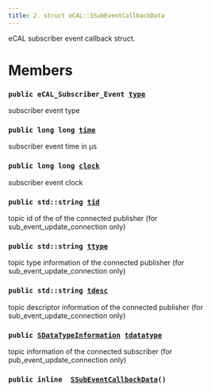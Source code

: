 ```yaml
---
title: 2. struct eCAL::SSubEventCallbackData
---
```


eCAL subscriber event callback struct.

# Members

### `public eCAL_Subscriber_Event `[`type`](#de/de6/structeCAL_1_1SSubEventCallbackData_1a1e1443f266b9ce27f37cf0fbe2c34e44) 

subscriber event type

### `public long long `[`time`](#de/de6/structeCAL_1_1SSubEventCallbackData_1ae5c167e8274e2a1a16ab416383dddd11) 

subscriber event time in µs

### `public long long `[`clock`](#de/de6/structeCAL_1_1SSubEventCallbackData_1a61f146f69892d232afa4769323d58e5f) 

subscriber event clock

### `public std::string `[`tid`](#de/de6/structeCAL_1_1SSubEventCallbackData_1a4fc15ba0ba651762858e2c64b5871d97) 

topic id of the of the connected publisher (for sub_event_update_connection only)

### `public std::string `[`ttype`](#de/de6/structeCAL_1_1SSubEventCallbackData_1a5e3798b9dd840ca0d216ccebb105cec2) 

topic type information of the connected publisher (for sub_event_update_connection only)

### `public std::string `[`tdesc`](#de/de6/structeCAL_1_1SSubEventCallbackData_1ac40ce0f98cffe8b258dc866b73ffa5ca) 

topic descriptor information of the connected publisher (for sub_event_update_connection only)

### `public `[`SDataTypeInformation`](doxygen/md/zapi-eCAL::SDataTypeInformation.md#d7/d0f/structeCAL_1_1SDataTypeInformation)` `[`tdatatype`](#de/de6/structeCAL_1_1SSubEventCallbackData_1ada95800b1278580c3884f7312233aa1d) 

topic information of the connected subscriber (for pub_event_update_connection only)

### `public inline  `[`SSubEventCallbackData`](#de/de6/structeCAL_1_1SSubEventCallbackData_1aa24eb968e2753237830b6f6ccec848cd)`()` 

